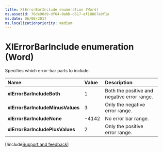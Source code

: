 ```yaml
---
title: XlErrorBarInclude enumeration (Word)
ms.assetid: 76de90d9-df64-0abb-d517-ef18867a0f1a
ms.date: 06/08/2017
ms.localizationpriority: medium
---
```



# XlErrorBarInclude enumeration (Word)

Specifies which error-bar parts to include.



|Name|Value|Description|
|:-----|:-----|:-----|
| **xlErrorBarIncludeBoth**|1|Both the positive and negative error range.|
| **xlErrorBarIncludeMinusValues**|3|Only the negative error range.|
| **xlErrorBarIncludeNone**|-4142|No error bar range.|
| **xlErrorBarIncludePlusValues**|2|Only the positive error range.|

[!include[Support and feedback](~/includes/feedback-boilerplate.md)]